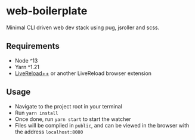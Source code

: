 # web-boilerplate
Minimal CLI driven web dev stack using pug, jsroller and scss.

## Requirements
- Node ^13
- Yarn ^1.21
- [LiveReload++](https://chrome.google.com/webstore/detail/livereload%2B%2B/ciehpookapcdlakedibajeccomagbfab) or another LiveReload browser extension

## Usage
- Navigate to the project root in your terminal
- Run `yarn install`
- Once done, run `yarn start` to start the watcher
- Files will be compiled in `public`, and can be viewed in the browser with the address `localhost:8080`